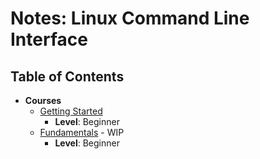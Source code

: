 # Notes: Linux Command Line Interface

## Table of Contents
* **Courses**
  * [Getting Started](./getting-started)
    * **Level**: Beginner
  * [Fundamentals](./fundamentals) - WIP
    * **Level**: Beginner
